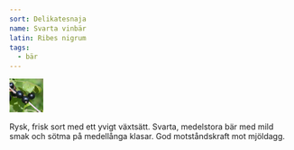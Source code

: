 ```yaml
---
sort: Delikatesnaja
name: Svarta vinbär
latin: Ribes nigrum
tags:
  - bär
---
```


<img src="/img/ribes-nigrum-1.jpg" width="60" data-srcset="1x, 1.5x, 2x" alt="Ribes nigrum" data-attribution="https://commons.wikimedia.org/wiki/File:%D0%A7%D0%B5%D1%80%D0%BD%D0%B0%D1%8F_%D1%81%D0%BC%D0%BE%D1%80%D0%BE%D0%B4%D0%B8%D0%BD%D0%B0.jpg">

Rysk, frisk sort med ett yvigt växtsätt. Svarta, medelstora bär med mild smak och sötma på medellånga klasar. God motståndskraft mot mjöldagg.
